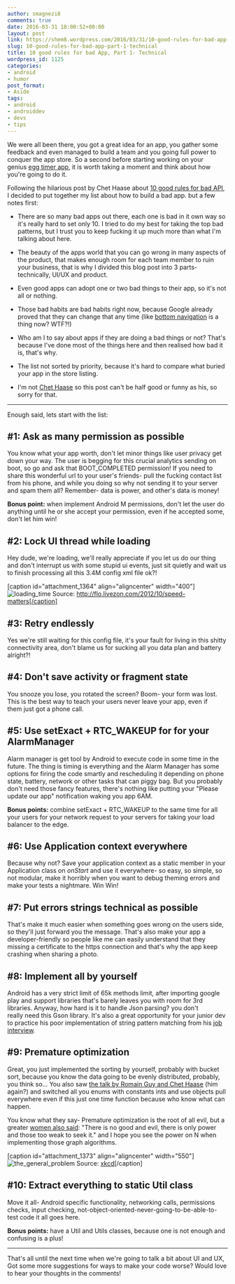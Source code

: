 ```yaml
---
author: smagnezi8
comments: true
date: 2016-03-31 18:00:52+00:00
layout: post
link: https://shem8.wordpress.com/2016/03/31/10-good-rules-for-bad-app-part-1-technical/
slug: 10-good-rules-for-bad-app-part-1-technical
title: 10 good rules for bad App, Part 1- Technical
wordpress_id: 1125
categories:
- android
- humor
post_format:
- Aside
tags:
- android
- androiddev
- devs
- tips
---
```


We were all been there, you got a great idea for an app, you gather some feedback and even managed to build a team and you going full power to conquer the app store. So a second before starting working on your genius [egg timer app](https://play.google.com/store/apps/details?id=com.mobication.EggTimerPro&hl=en), it is worth taking a moment and think about how you're going to do it.

Following the hilarious post by Chet Haase about [10 good rules for bad API](https://medium.com/pointer-io/this-article-is-exclusive-to-pointer-a-reading-club-for-developers-9b03f3df060c), I decided to put together my list about how to build a bad app. but a few notes first:



	
  * There are so many bad apps out there, each one is bad in it own way so it's really hard to set only 10. I tried to do my best for taking the top bad patterns, but I trust you to keep fucking it up much more than what I'm talking about here.

	
  * The beauty of the apps world that you can go wrong in many aspects of the product, that makes enough room for each team member to ruin your business, that is why I divided this blog post into 3 parts- technically, UI/UX and product.

	
  * Even good apps can adopt one or two bad things to their app, so it's not all or nothing.

	
  * Those bad habits are bad habits right now, because Google already proved that they can change that any time (like [bottom navigation](https://www.google.com/design/spec/components/bottom-navigation.html) is a thing now? WTF?!)

	
  * Who am I to say about apps if they are doing a bad things or not? That's because I've done most of the things here and then realised how bad it is, that's why.

	
  * The list not sorted by priority, because it's hard to compare what buried your app in the store listing.

	
  * I'm not [Chet Haase](https://medium.com/@chethaase) so this post can't be half good or funny as his, so sorry for that.





* * *



Enough said, lets start with the list:


## #1: Ask as many permission as possible


You know what your app worth, don't let minor things like user privacy get down your way. The user is begging for this crucial analytics sending on boot, so go and ask that BOOT_COMPLETED permission! If you need to share this wonderful url to your user's friends- pull the fucking contact list from his phone, and while you doing so why not sending it to your server and spam them all? Remember- data is power, and other's data is money!

**Bonus point:** when implement Android M permissions, don't let the user do anything until he or she accept your permission, even if he accepted some, don't let him win!


## #2: Lock UI thread while loading


Hey dude, we're loading, we'll really appreciate if you let us do our thing and don't interrupt us with some stupid ui events, just sit quietly and wait us to finish processing all this 3.4M config xml file ok?!

[caption id="attachment_1364" align="aligncenter" width="400"]![loading_time](https://shem8.files.wordpress.com/2016/03/loading_time.jpg) Source: http://flo.livezon.com/2012/10/speed-matters[/caption]


## #3: Retry endlessly


Yes we're still waiting for this config file, it's your fault for living in this shitty connectivity area, don't blame us for sucking all you data plan and battery alright?!


## #4: Don't save activity or fragment state


You snooze you lose, you rotated the screen? Boom- your form was lost. This is the best way to teach your users never leave your app, even if them just got a phone call.


## #5: Use setExact + RTC_WAKEUP for for your AlarmManager


Alarm manager is get tool by Android to execute code in some time in the future. The thing is timing is everything and the Alarm Manager has some options for firing the code smartly and rescheduling it depending on phone state, battery, network or other tasks that can piggy bag. But you probably don't need those fancy features, there's nothing like putting your "Please update our app" notification waking you app 6AM.

**Bonus points:** combine setExact + RTC_WAKEUP to the same time for all your users for your network request to your servers for taking your load balancer to the edge.


## #6: Use Application context everywhere


Because why not? Save your application context as a static member in your Application class on _onStart_ and use it everywhere- so easy, so simple, so not modular, make it horribly when you want to debug theming errors and make your tests a nightmare. Win Win!


## #7: Put errors strings technical as possible


That's make it much easier when something goes wrong on the users side, so they'll just forward you the message. That's also make your app a developer-friendly so people like me can easily understand that they missing a certificate to the https connection and that's why the app keep crashing when sharing a photo.


## #8: Implement all by yourself


Android has a very strict limit of 65k methods limit, after importing google play and support libraries that's barely leaves you with room for 3rd libraries. Anyway, how hard is it to handle Json parsing? you don't really need this Gson library. It's also a great opportunity for your junior dev to practice his poor implementation of string pattern matching from his [job interview](https://twitter.com/holman/status/681922317958524928).


## #9: Premature optimization


Great, you just implemented the sorting by yourself, probably with bucket sort, because you know the data going to be evenly distributed, probably, you think so... You also saw [the talk by Romain Guy and Chet Haase](https://www.parleys.com/tutorial/part-1-android-performance-workshop) (him again?) and switched all you enums with constants ints and use objects pull everywhere even if this just one time function because who know what can happen.

You know what they say- Premature optimization is the root of all evil, but a greater [women also said](http://www.goodreads.com/quotes/30725-there-is-no-good-and-evil-there-is-only-power): "There is no good and evil, there is only power and those too weak to seek it." and I hope you see the power on N when implementing those graph algorithms.

[caption id="attachment_1373" align="aligncenter" width="550"]![the_general_problem](https://shem8.files.wordpress.com/2016/03/the_general_problem.png) Source: [xkcd](https://xkcd.com/974/)[/caption]


## #10: Extract everything to static Util class


Move it all- Android specific functionality, networking calls, permissions checks, input checking, not-object-oriented-never-going-to-be-able-to-test code it all goes here.

**Bonus points:** have a Util and Utils classes, because one is not enough and confusing is a plus!



* * *



That's all until the next time when we're going to talk a bit about UI and UX, Got some more suggestions for ways to make your code worse? Would love to hear your thoughts in the comments!
